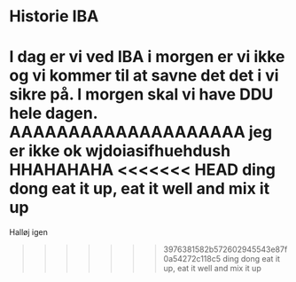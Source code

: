 # Historie IBA
I dag er vi ved IBA
i morgen er vi ikke
og vi kommer til at savne det
det i vi sikre på.
I morgen skal vi have DDU hele dagen.
AAAAAAAAAAAAAAAAAAAA
jeg er ikke ok
wjdoiasifhuehdush HHAHAHAHA
<<<<<<< HEAD
ding dong eat it up, eat it well and mix it up
=======
Halløj igen
>>>>>>> 3976381582b572602945543e87f0a54272c118c5
ding dong eat it up, eat it well and mix it up